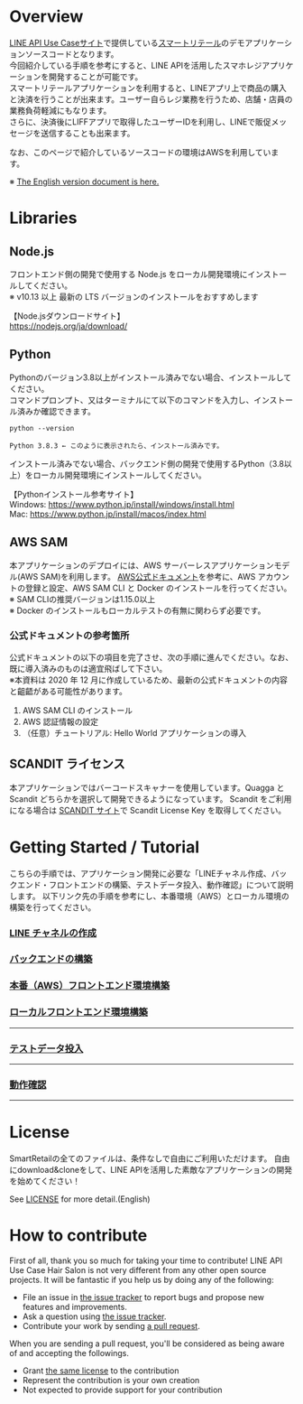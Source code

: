 # Overview
[LINE API Use Caseサイト](https://lineapiusecase.com/ja/top.html)で提供している[スマートリテール](https://lineapiusecase.com/ja/usecase/smartretail.html)のデモアプリケーションソースコードとなります。    
今回紹介している手順を参考にすると、LINE APIを活用したスマホレジアプリケーションを開発することが可能です。   
スマートリテールアプリケーションを利用すると、LINEアプリ上で商品の購入と決済を行うことが出来ます。ユーザー自らレジ業務を行うため、店舗・店員の業務負荷軽減にもなります。   
さらに、決済後にLIFFアプリで取得したユーザーIDを利用し、LINEで販促メッセージを送信することも出来ます。

なお、このページで紹介しているソースコードの環境はAWSを利用しています。  

※ [The English version document is here.](./docs/en/README_en.md)

# Libraries
## Node.js
フロントエンド側の開発で使用する Node.js をローカル開発環境にインストールしてください。  
※ v10.13 以上 最新の LTS バージョンのインストールをおすすめします

【Node.jsダウンロードサイト】  
https://nodejs.org/ja/download/

## Python
Pythonのバージョン3.8以上がインストール済みでない場合、インストールしてください。  
コマンドプロンプト、又はターミナルにて以下のコマンドを入力し、インストール済みか確認できます。
```
python --version

Python 3.8.3 ← このように表示されたら、インストール済みです。
```

インストール済みでない場合、バックエンド側の開発で使用するPython（3.8以上）をローカル開発環境にインストールしてください。

【Pythonインストール参考サイト】  
Windows: https://www.python.jp/install/windows/install.html  
Mac: https://www.python.jp/install/macos/index.html

## AWS SAM
本アプリケーションのデプロイには、AWS サーバーレスアプリケーションモデル(AWS SAM)を利用します。
[AWS公式ドキュメント](https://docs.aws.amazon.com/ja_jp/serverless-application-model/latest/developerguide/serverless-sam-cli-install.html
)を参考に、AWS アカウントの登録と設定、AWS SAM CLI と Docker のインストールを行ってください。  
※ SAM CLIの推奨バージョンは1.15.0以上  
※ Docker のインストールもローカルテストの有無に関わらず必要です。

### 公式ドキュメントの参考箇所
公式ドキュメントの以下の項目を完了させ、次の手順に進んでください。なお、既に導入済みのものは適宜飛ばして下さい。  
※本資料は 2020 年 12 月に作成しているため、最新の公式ドキュメントの内容と齟齬がある可能性があります。

1. AWS SAM CLI のインストール
1. AWS 認証情報の設定
1. （任意）チュートリアル: Hello World アプリケーションの導入

## SCANDIT ライセンス
本アプリケーションではバーコードスキャナーを使用しています。Quagga と Scandit どちらかを選択して開発できるようになっています。
Scandit をご利用になる場合は [SCANDIT サイト](https://www.scandit.com/jp/)で Scandit License Key を取得してください。

# Getting Started / Tutorial
こちらの手順では、アプリケーション開発に必要な「LINEチャネル作成、バックエンド・フロントエンドの構築、テストデータ投入、動作確認」について説明します。
以下リンク先の手順を参考にし、本番環境（AWS）とローカル環境の構築を行ってください。

### [LINE チャネルの作成](./docs/jp/liff-channel-create.md)
### [バックエンドの構築](./docs/jp/back-end-construction.md)
### [本番（AWS）フロントエンド環境構築](./docs/jp/front-end-construction.md)
### [ローカルフロントエンド環境構築](./docs/jp/front-end-development-environment.md)
***
### [テストデータ投入](./docs/jp/test-data-charge.md)
***
### [動作確認](./docs/jp/validation.md)
***
# License
SmartRetailの全てのファイルは、条件なしで自由にご利用いただけます。
自由にdownload&cloneをして、LINE APIを活用した素敵なアプリケーションの開発を始めてください！

See [LICENSE](LICENSE) for more detail.(English)

# How to contribute

First of all, thank you so much for taking your time to contribute! LINE API Use Case Hair Salon is not very different from any other open source projects. It will be fantastic if you help us by doing any of the following:

- File an issue in [the issue tracker](https://github.com/line/line-api-use-case-smart-retail/issues) to report bugs and propose new features and improvements.
- Ask a question using [the issue tracker](https://github.com/line/line-api-use-case-smart-retail/issues).
- Contribute your work by sending [a pull request](https://github.com/line/line-api-use-case-smart-retail/pulls).

When you are sending a pull request, you'll be considered as being aware of and accepting the followings.
- Grant [the same license](LICENSE) to the contribution
- Represent the contribution is your own creation
- Not expected to provide support for your contribution
